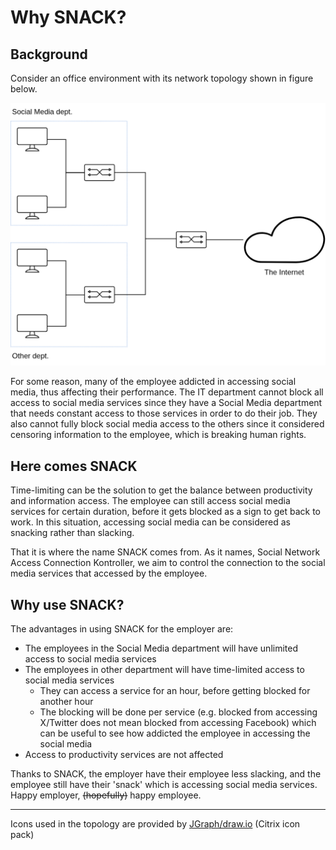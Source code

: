 Why SNACK?
===========

Background
------------

Consider an office environment with its network topology shown in figure below.

![Oversimplified office network topology](assets/office-topo-oversimplified.png "Office network topology, oversimplified")

For some reason, many of the employee addicted in accessing social media,
thus affecting their performance. The IT department cannot block all access to social media services since they have
a Social Media department that needs constant access to those services in order to do their job. They also cannot
fully block social media access to the others since it considered censoring information to the employee, which is
breaking human rights.


Here comes SNACK
------------------

Time-limiting can be the solution to get the balance between productivity and information access.
The employee can still access social media services for certain duration, before it gets blocked as a sign to
get back to work. In this situation, accessing social media can be considered as snacking rather than slacking.

That it is where the name SNACK comes from. As it names, Social Network Access Connection Kontroller,
we aim to control the connection to the social media services that accessed by the employee. 


Why use SNACK?
------------------

The advantages in using SNACK for the employer are:
- The employees in the Social Media department will have unlimited access to social media services
- The employees in other department will have time-limited access to social media services
  - They can access a service for an hour, before getting blocked for another hour
  - The blocking will be done per service (e.g. blocked from accessing X/Twitter does not mean blocked from
    accessing Facebook) which can be useful to see how addicted the employee in accessing the social media
- Access to productivity services are not affected

Thanks to SNACK, the employer have their employee less slacking, and the employee still have their 'snack'
which is accessing social media services.  
Happy employer, ~~(hopefully)~~ happy employee.

- - -

Icons used in the topology are provided by [JGraph/draw.io](https://jgraph.github.io/drawio/) (Citrix icon pack)
